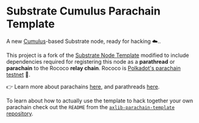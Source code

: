 # Substrate Cumulus Parachain Template

A new [Cumulus](https://github.com/paritytech/cumulus/)-based Substrate node, ready for hacking ☁️..

This project is a fork of the [Substrate Node Template](https://github.com/axlib-developer-hub/axlib-node-template)
modified to include dependencies required for registering this node as a **parathread** or
**parachain** to the Rococo **relay chain**.
Rococo is [Polkadot's parachain testnet](https://polkadot.network/blog/introducing-rococo-polkadots-parachain-testnet/) 👑.

👉 Learn more about parachains [here](https://wiki.polkadot.network/docs/learn-parachains), and
parathreads [here](https://wiki.polkadot.network/docs/learn-parathreads).

To learn about how to actually use the template to hack together your own parachain check out the
`README` from the [`axlib-parachain-template` repository](https://github.com/axlib-developer-hub/axlib-parachain-template/).
